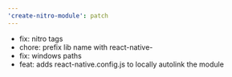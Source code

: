 ```yaml
---
'create-nitro-module': patch
---
```


- fix: nitro tags 
- chore: prefix lib name with react-native- 
- fix: windows paths
- feat: adds react-native.config.js to locally autolink the module 
